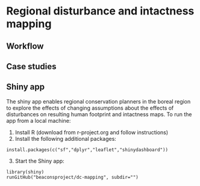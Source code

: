 # Regional disturbance and intactness mapping


## Workflow


## Case studies


## Shiny app

The shiny app enables regional conservation planners in the boreal region to explore the effects of changing assumptions about the effects of disturbances on resulting human footprint and intactness maps. To run the app from a local machine:

  1. Install R (download from r-project.org and follow instructions)
  2. Install the following additional packages:

    install.packages(c("sf","dplyr","leaflet","shinydashboard"))

  3. Start the Shiny app:

    library(shiny)
    runGitHub("beaconsproject/dc-mapping", subdir="")
